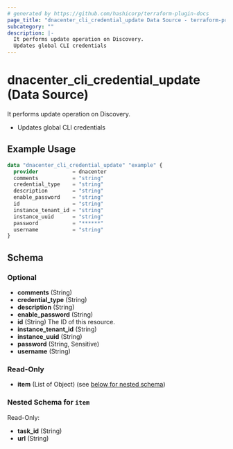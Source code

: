 ```yaml
---
# generated by https://github.com/hashicorp/terraform-plugin-docs
page_title: "dnacenter_cli_credential_update Data Source - terraform-provider-dnacenter"
subcategory: ""
description: |-
  It performs update operation on Discovery.
  Updates global CLI credentials
---
```


# dnacenter_cli_credential_update (Data Source)

It performs update operation on Discovery.

- Updates global CLI credentials

## Example Usage

```terraform
data "dnacenter_cli_credential_update" "example" {
  provider           = dnacenter
  comments           = "string"
  credential_type    = "string"
  description        = "string"
  enable_password    = "string"
  id                 = "string"
  instance_tenant_id = "string"
  instance_uuid      = "string"
  password           = "******"
  username           = "string"
}
```

<!-- schema generated by tfplugindocs -->
## Schema

### Optional

- **comments** (String)
- **credential_type** (String)
- **description** (String)
- **enable_password** (String)
- **id** (String) The ID of this resource.
- **instance_tenant_id** (String)
- **instance_uuid** (String)
- **password** (String, Sensitive)
- **username** (String)

### Read-Only

- **item** (List of Object) (see [below for nested schema](#nestedatt--item))

<a id="nestedatt--item"></a>
### Nested Schema for `item`

Read-Only:

- **task_id** (String)
- **url** (String)


